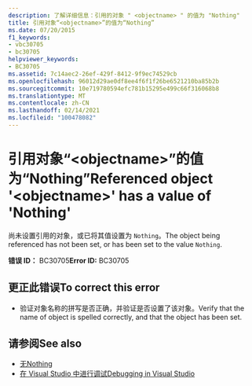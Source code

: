 ```yaml
---
description: 了解详细信息：引用的对象 " <objectname> " 的值为 "Nothing"
title: 引用对象“<objectname>”的值为“Nothing”
ms.date: 07/20/2015
f1_keywords:
- vbc30705
- bc30705
helpviewer_keywords:
- BC30705
ms.assetid: 7c14aec2-26ef-429f-8412-9f9ec74529cb
ms.openlocfilehash: 96012d29ae0df8ee4f6f1f26be6521210ba85b2b
ms.sourcegitcommit: 10e719780594efc781b15295e499c66f316068b8
ms.translationtype: MT
ms.contentlocale: zh-CN
ms.lasthandoff: 02/14/2021
ms.locfileid: "100478082"
---
```

# <a name="referenced-object-objectname-has-a-value-of-nothing"></a><span data-ttu-id="4f4e6-103">引用对象“\<objectname>”的值为“Nothing”</span><span class="sxs-lookup"><span data-stu-id="4f4e6-103">Referenced object '\<objectname>' has a value of 'Nothing'</span></span>

<span data-ttu-id="4f4e6-104">尚未设置引用的对象，或已将其值设置为 `Nothing`。</span><span class="sxs-lookup"><span data-stu-id="4f4e6-104">The object being referenced has not been set, or has been set to the value `Nothing`.</span></span>  
  
 <span data-ttu-id="4f4e6-105">**错误 ID：** BC30705</span><span class="sxs-lookup"><span data-stu-id="4f4e6-105">**Error ID:** BC30705</span></span>  
  
## <a name="to-correct-this-error"></a><span data-ttu-id="4f4e6-106">更正此错误</span><span class="sxs-lookup"><span data-stu-id="4f4e6-106">To correct this error</span></span>  
  
- <span data-ttu-id="4f4e6-107">验证对象名称的拼写是否正确，并验证是否设置了该对象。</span><span class="sxs-lookup"><span data-stu-id="4f4e6-107">Verify that the name of object is spelled correctly, and that the object has been set.</span></span>  
  
## <a name="see-also"></a><span data-ttu-id="4f4e6-108">请参阅</span><span class="sxs-lookup"><span data-stu-id="4f4e6-108">See also</span></span>

- [<span data-ttu-id="4f4e6-109">无</span><span class="sxs-lookup"><span data-stu-id="4f4e6-109">Nothing</span></span>](../language-reference/nothing.md)
- [<span data-ttu-id="4f4e6-110">在 Visual Studio 中进行调试</span><span class="sxs-lookup"><span data-stu-id="4f4e6-110">Debugging in Visual Studio</span></span>](/visualstudio/debugger/debugger-feature-tour)
